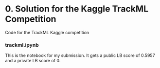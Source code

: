 # 0. Solution for the Kaggle TrackML Competition
Code for the TrackML Kaggle competition

### trackml.ipynb

This is the notebook for my submission. It gets a public LB score of 0.5957 and a private LB score of 0.
